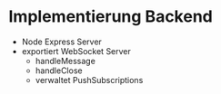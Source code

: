 # Implementierung Backend

-   Node Express Server
-   exportiert WebSocket Server
    -   handleMessage
    -   handleClose
    -   verwaltet PushSubscriptions

<style>
    strong {
        color: lightgreen !important;
    }
</style>
